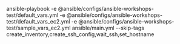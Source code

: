 ansible-playbook -e @ansible/configs/ansible-workshops-test/default_vars.yml -e @ansible/configs/ansible-workshops-test/default_vars_ec2.yml -e @ansible/configs/ansible-workshops-test/sample_vars_ec2.yml ansible/main.yml --skip-tags create_inventory,create_ssh_config,wait_ssh,set_hostname
